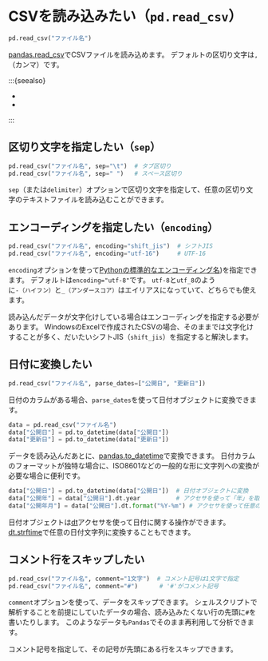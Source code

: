 # CSVを読み込みたい（``pd.read_csv``）

```python
pd.read_csv("ファイル名")
```

[pandas.read_csv](https://pandas.pydata.org/pandas-docs/stable/reference/api/pandas.read_csv.html)でCSVファイルを読み込めます。
デフォルトの区切り文字は``,``（カンマ）です。

:::{seealso}

- [](./pandas-to_csv.md)
- [](./pandas-to_json.md)

:::

## 区切り文字を指定したい（``sep``）

```python
pd.read_csv("ファイル名", sep="\t")  # タブ区切り
pd.read_csv("ファイル名", sep=" ")   # スペース区切り
```

``sep``（または``delimiter``）オプションで区切り文字を指定して、任意の区切り文字のテキストファイルを読み込むことができます。

## エンコーディングを指定したい（``encoding``）

```python
pd.read_csv("ファイル名", encoding="shift_jis")  # シフトJIS
pd.read_csv("ファイル名", encoding="utf-16")     # UTF-16
```

``encoding``オプションを使って[Pythonの標準的なエンコーディング名](https://docs.python.org/3/library/codecs.html#standard-encodings))を指定できます。
デフォルトは``encoding="utf-8"``です。
``utf-8``と``utf_8``のように``-（ハイフン）``と``_（アンダースコア）``はエイリアスになっていて、どちらでも使えます。

読み込んだデータが文字化けしている場合はエンコーディングを指定する必要があります。
WindowsのExcelで作成されたCSVの場合、そのままでは文字化けすることが多く、だいたいシフトJIS（``shift_jis``）を指定すると解決します。

## 日付に変換したい

```python
pd.read_csv("ファイル名", parse_dates=["公開日", "更新日"])
```

日付のカラムがある場合、``parse_dates``を使って日付オブジェクトに変換できます。

```python
data = pd.read_csv("ファイル名")
data["公開日"] = pd.to_datetime(data["公開日"])
data["更新日"] = pd.to_datetime(data["更新日"])
```

データを読み込んだあとに、[pandas.to_datetime](https://pandas.pydata.org/pandas-docs/stable/reference/api/pandas.to_datetime.html)で変換できます。
日付カラムのフォーマットが独特な場合に、ISO8601などの一般的な形に文字列への変換が必要な場合に便利です。

```python
data["公開日"] = pd.to_datetime(data["公開日"])  # 日付オブジェクトに変換
data["公開年"] = data["公開日"].dt.year          # アクセサを使って「年」を取得
data["公開年月"] = data["公開日"].dt.format("%Y-%m") # アクセサを使って任意の文字列に変換
```

日付オブジェクトは[dt](https://pandas.pydata.org/pandas-docs/stable/reference/series.html#api-series-dt)アクセサを使って日付に関する操作ができます。
[dt.strftime](https://pandas.pydata.org/pandas-docs/stable/reference/api/pandas.Series.dt.strftime.html)で任意の日付文字列に変換することもできます。

## コメント行をスキップしたい

```python
pd.read_csv("ファイル名", comment="1文字")  # コメント記号は1文字で指定
pd.read_csv("ファイル名", comment="#")      # '#'がコメント記号
```

``comment``オプションを使って、データをスキップできます。
シェルスクリプトで解析することを前提にしていたデータの場合、読み込みたくない行の先頭に``#``を書いたりします。
このようなデータも``Pandas``でそのまま再利用して分析できます。

コメント記号を指定して、その記号が先頭にある行をスキップできます。
